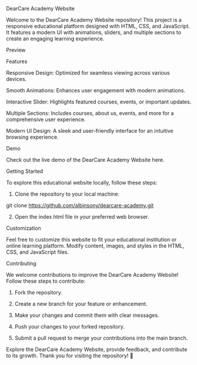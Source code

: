 DearCare Academy Website

Welcome to the DearCare Academy Website repository! This project is a responsive educational platform designed with HTML, CSS, and JavaScript. It features a modern UI with animations, sliders, and multiple sections to create an engaging learning experience.

Preview



Features

Responsive Design: Optimized for seamless viewing across various devices.

Smooth Animations: Enhances user engagement with modern animations.

Interactive Slider: Highlights featured courses, events, or important updates.

Multiple Sections: Includes courses, about us, events, and more for a comprehensive user experience.

Modern UI Design: A sleek and user-friendly interface for an intuitive browsing experience.


Demo

Check out the live demo of the DearCare Academy Website here.

Getting Started

To explore this educational website locally, follow these steps:

1. Clone the repository to your local machine:

git clone https://github.com/albinsony/dearcare-academy.git


2. Open the index.html file in your preferred web browser.



Customization

Feel free to customize this website to fit your educational institution or online learning platform. Modify content, images, and styles in the HTML, CSS, and JavaScript files.

Contributing

We welcome contributions to improve the DearCare Academy Website! Follow these steps to contribute:

1. Fork the repository.


2. Create a new branch for your feature or enhancement.


3. Make your changes and commit them with clear messages.


4. Push your changes to your forked repository.


5. Submit a pull request to merge your contributions into the main branch.



Explore the DearCare Academy Website, provide feedback, and contribute to its growth. Thank you for visiting the repository! 🚀
